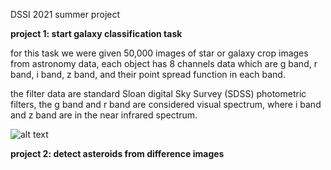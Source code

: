 DSSI 2021 summer project <br>

**project 1: start galaxy classification task**<br>

for this task we were given 50,000 images of star or galaxy crop images from astronomy data, each object has 8 channels data which are g band, r band, i band, z band, and their point spread function in each band. <br>

the filter data are standard Sloan digital Sky Survey (SDSS) photometric filters, the g band and r band are considered visual spectrum, where i band and z band are in the near infrared spectrum.<br>

![alt text](https://github.com/ethanahlquist/DSSI_Asteroid_Object_Detection/blob/main/img/SDSS.jpg)




**project 2: detect asteroids from difference images**<br>
